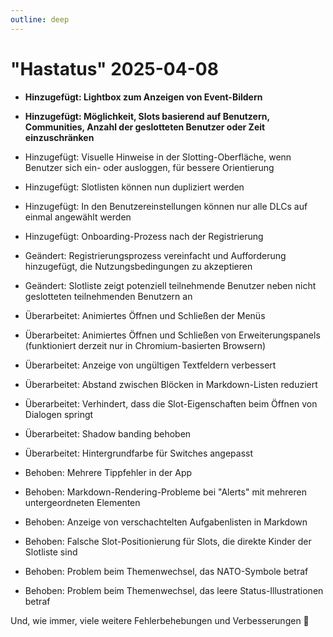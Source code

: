 ```yaml
---
outline: deep
---
```


# "Hastatus" 2025-04-08

- **Hinzugefügt: Lightbox zum Anzeigen von Event-Bildern**
- **Hinzugefügt: Möglichkeit, Slots basierend auf Benutzern, Communities, Anzahl der geslotteten Benutzer oder Zeit einzuschränken**
- Hinzugefügt: Visuelle Hinweise in der Slotting-Oberfläche, wenn Benutzer sich ein- oder ausloggen, für bessere Orientierung
- Hinzugefügt: Slotlisten können nun dupliziert werden
- Hinzugefügt: In den Benutzereinstellungen können nur alle DLCs auf einmal angewählt werden
- Hinzugefügt: Onboarding-Prozess nach der Registrierung

- Geändert: Registrierungsprozess vereinfacht und Aufforderung hinzugefügt, die Nutzungsbedingungen zu akzeptieren
- Geändert: Slotliste zeigt potenziell teilnehmende Benutzer neben nicht geslotteten teilnehmenden Benutzern an

- Überarbeitet: Animiertes Öffnen und Schließen der Menüs
- Überarbeitet: Animiertes Öffnen und Schließen von Erweiterungspanels (funktioniert derzeit nur in Chromium-basierten Browsern)
- Überarbeitet: Anzeige von ungültigen Textfeldern verbessert
- Überarbeitet: Abstand zwischen Blöcken in Markdown-Listen reduziert
- Überarbeitet: Verhindert, dass die Slot-Eigenschaften beim Öffnen von Dialogen springt
- Überarbeitet: Shadow banding behoben
- Überarbeitet: Hintergrundfarbe für Switches angepasst

- Behoben: Mehrere Tippfehler in der App
- Behoben: Markdown-Rendering-Probleme bei "Alerts" mit mehreren untergeordneten Elementen
- Behoben: Anzeige von verschachtelten Aufgabenlisten in Markdown
- Behoben: Falsche Slot-Positionierung für Slots, die direkte Kinder der Slotliste sind
- Behoben: Problem beim Themenwechsel, das NATO-Symbole betraf
- Behoben: Problem beim Themenwechsel, das leere Status-Illustrationen betraf

Und, wie immer, viele weitere Fehlerbehebungen und Verbesserungen 🙂
